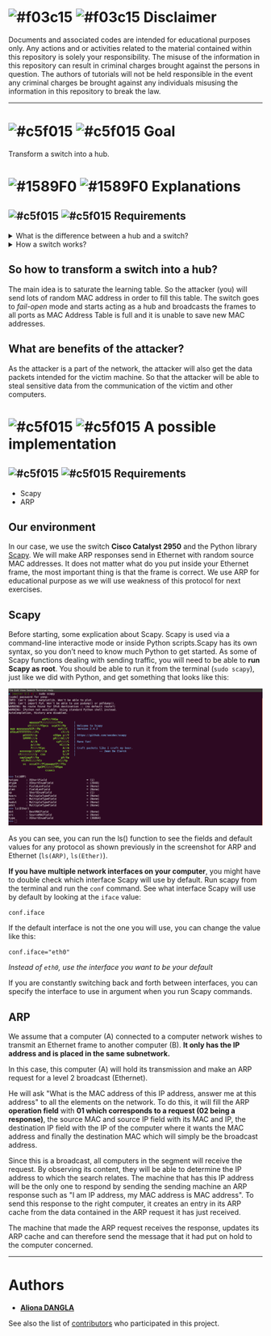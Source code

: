 # ![#f03c15](https://placehold.it/15/f03c15/000000?text=+) ![#f03c15](https://placehold.it/15/f03c15/000000?text=+) Disclaimer
Documents and associated codes are intended for educational purposes only.
Any actions and or activities related to the material contained within this
repository is solely your responsibility. The misuse of the information in
this repository can result in criminal charges brought against the persons in
question. The authors of tutorials will not be held responsible in the event
any criminal charges be brought against any individuals misusing the
information in this repository to break the law.

---

# ![#c5f015](https://placehold.it/15/fcdd16/000000?text=+) ![#c5f015](https://placehold.it/15/fcdd16/000000?text=+) Goal

Transform a switch into a hub.

# ![#1589F0](https://placehold.it/15/1589F0/000000?text=+) ![#1589F0](https://placehold.it/15/1589F0/000000?text=+) Explanations
## ![#c5f015](https://placehold.it/15/c5f015/000000?text=+) ![#c5f015](https://placehold.it/15/c5f015/000000?text=+) Requirements
<details>
<summary>What is the difference between a hub and a switch?</summary>
 
### ![#1589F0](https://placehold.it/15/1589F0/000000?text=+) ![#1589F0](https://placehold.it/15/1589F0/000000?text=+) What is the difference between a switch and a hub?
When it receive a frame a hub repeat it on all its ports and a switch will
send it on the port where the destination is, as illustrated below.
#### Example:
![Hub operation](https://github.com/adangla/network_attacks/raw/master/mac_flooding/img/hub.png "Hub operation")
![Switch operation](https://github.com/adangla/network_attacks/raw/master/mac_flooding/img/switch.png "Switch operation")

So the next question is how the switch does that?
</details>

<details>
<summary>How a switch works?</summary>
 
### ![#1589F0](https://placehold.it/15/1589F0/000000?text=+) ![#1589F0](https://placehold.it/15/1589F0/000000?text=+) How a switch works?
Compare to the hub, a switch contains a correspondence table between mac
addresses and ports called learning table. When a frame arrive in the
switch,the switch looks at the destination address of the frame, then deducts
the corresponding port in the learning table. And to fill this table, the
switch knows where the frame come from. For remember, an Ethernet frame
contain the source and the destination as shown below. There is more in Ethernet frame, but this is not necessary for this exercise.

| Destination MAC @ | Source MAC @ | Type |
| --- | --- | --- |

The switch have just to take the source and the port where it come from and put both together in the table.

#### Example:
Refer to the previous picture, when **"A"** send a frame to **"B"** with a switch in the architecture. Imagine the switch has its table on the following state :

| MAC | Port |
| --- | --- |
| Mac@ B | Port 2 |
| Mac@ C | Port 3 |

When receiving the frame, it will see that it come from the **port 1** and the frame contain the **mac@ A in source** and **mac@ B in destination**.  The table is update :

| MAC | Port |
| --- | --- |
| Mac@ B | Port 2 |
| Mac@ C | Port 3 |
| Mac@ A | Port 1 |
 
And as the destination is mac@B, **the frame is sent to port 2
</details>

## So how to transform a switch into a hub?
The main idea is to saturate the learning table. So the attacker (you) will send lots of random MAC address in order to fill this table.
The switch goes to *fail-open* mode and starts acting as a hub and broadcasts the frames to all ports as MAC Address Table is full and it is unable to save new MAC addresses.

## What are benefits of the attacker?
As the attacker is a part of the network, the attacker will also get the data packets intended for the victim machine. So that the attacker will be able to steal sensitive data from the communication of the victim and other computers.


# ![#c5f015](https://placehold.it/15/f963a1/000000?text=+) ![#c5f015](https://placehold.it/15/f963a1/000000?text=+) A possible implementation
## ![#c5f015](https://placehold.it/15/c5f015/000000?text=+) ![#c5f015](https://placehold.it/15/c5f015/000000?text=+) Requirements
* Scapy
* ARP

## Our environment
In our case, we use the switch **Cisco Catalyst 2950** and the Python library [Scapy](https://scapy.net/). We will make ARP responses send in Ethernet with random source MAC addresses. It does not matter what do you put inside your Ethernet frame, the most important thing is that the frame is correct. We use ARP for educational purpose as we will use weakness of this protocol for next exercises.

## Scapy
Before starting, some explication about Scapy. Scapy is used via a command-line interactive mode or inside Python scripts.Scapy has its own syntax, so you don’t need to know much Python to get started. As some of Scapy functions dealing with sending traffic, you will need to be able to **run Scapy as root**. You should be able to run it from the terminal (`sudo scapy`), just like we did with Python, and get something that looks like this:

![Start scapy and ls](https://github.com/adangla/network_attacks/raw/master/mac_flooding/img/scapy-lscmd.png "Start scapy and ls")

As you can see, you can run the ls() function to see the fields and default values for any protocol as shown previously in the screenshot for ARP and Ethernet (`ls(ARP)`, `ls(Ether)`). 

**If you have multiple network interfaces on your computer**, you might have to double check which interface Scapy will use by default. Run scapy from the terminal and run the `conf` command. See what interface Scapy will use by default by looking at the `iface` value:
```
conf.iface
```
If the default interface is not the one you will use, you can change the value like this:
```
conf.iface="eth0"
```
*Instead of `eth0`, use the interface you want to be your default*

If you are constantly switching back and forth between interfaces, you can specify the interface to use in argument when you run Scapy commands.

## ARP
We assume that a computer (A) connected to a computer network wishes to transmit an Ethernet frame to another computer (B).
**It only has the IP address and is placed in the same subnetwork.**

In this case, this computer (A) will hold its transmission and make an ARP request for a level 2 broadcast (Ethernet). 

He will ask "What is the MAC address of this IP address, answer me at this address" to all the elements on the network.
To do this, it will fill the ARP **operation field** with **01 which corresponds to a request (02 being a response)**, the source MAC and source IP field with its MAC and IP, the destination IP field with the IP of the computer where it wants the MAC address and finally the destination MAC which will simply be the broadcast address.

Since this is a broadcast, all computers in the segment will receive the request. By observing its content, they will be able to determine the IP address to which the search relates. The machine that has this IP address will be the only one to respond by sending the sending machine an ARP response such as "I am IP address, my MAC address is MAC address". To send this response to the right computer, it creates an entry in its ARP cache from the data contained in the ARP request it has just received.

The machine that made the ARP request receives the response, updates its ARP cache and can therefore send the message that it had put on hold to the computer concerned.

---

# Authors
* **[Aliona DANGLA](https://github.com/adangla)**

See also the list of [contributors](https://github.com/adangla/network_attacks/contributors) who participated in this project.
